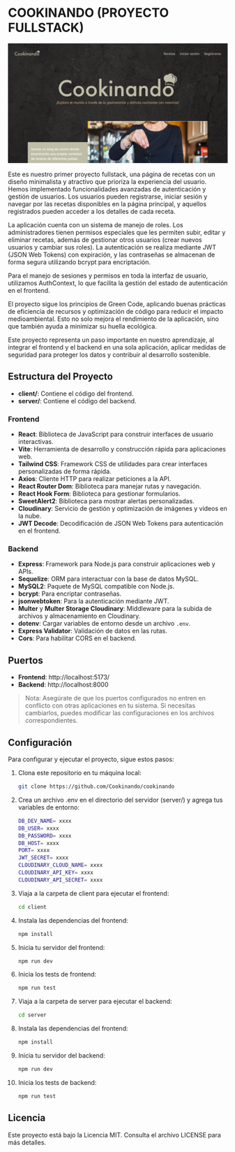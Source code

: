 # COOKINANDO (PROYECTO FULLSTACK)

![](./client/src/assets/images/readme/home_desktop.png)


Este es nuestro primer proyecto fullstack, una página de recetas con un diseño minimalista y atractivo que prioriza la experiencia del usuario. Hemos implementado funcionalidades avanzadas de autenticación y gestión de usuarios. Los usuarios pueden registrarse, iniciar sesión y navegar por las recetas disponibles en la página principal, y aquellos registrados pueden acceder a los detalles de cada receta.

La aplicación cuenta con un sistema de manejo de roles. Los administradores tienen permisos especiales que les permiten subir, editar y eliminar recetas, además de gestionar otros usuarios (crear nuevos usuarios y cambiar sus roles). La autenticación se realiza mediante JWT (JSON Web Tokens) con expiración, y las contraseñas se almacenan de forma segura utilizando bcrypt para encriptación.

Para el manejo de sesiones y permisos en toda la interfaz de usuario, utilizamos AuthContext, lo que facilita la gestión del estado de autenticación en el frontend.

El proyecto sigue los principios de Green Code, aplicando buenas prácticas de eficiencia de recursos y optimización de código para reducir el impacto medioambiental. Esto no solo mejora el rendimiento de la aplicación, sino que también ayuda a minimizar su huella ecológica.

Este proyecto representa un paso importante en nuestro aprendizaje, al integrar el frontend y el backend en una sola aplicación, aplicar medidas de seguridad para proteger los datos y contribuir al desarrollo sostenible.

## Estructura del Proyecto

- **client/**: Contiene el código del frontend.
- **server/**: Contiene el código del backend.

### Frontend

- **React**: Biblioteca de JavaScript para construir interfaces de usuario interactivas.
- **Vite**: Herramienta de desarrollo y construcción rápida para aplicaciones web.
- **Tailwind CSS**: Framework CSS de utilidades para crear interfaces personalizadas de forma rápida.
- **Axios**: Cliente HTTP para realizar peticiones a la API.
- **React Router Dom**: Biblioteca para manejar rutas y navegación.
- **React Hook Form**: Biblioteca para gestionar formularios.
- **SweetAlert2**: Biblioteca para mostrar alertas personalizadas.
- **Cloudinary**: Servicio de gestión y optimización de imágenes y videos en la nube.
- **JWT Decode**: Decodificación de JSON Web Tokens para autenticación en el frontend.
  
### Backend

- **Express**: Framework para Node.js para construir aplicaciones web y APIs.
- **Sequelize**: ORM para interactuar con la base de datos MySQL.
- **MySQL2**: Paquete de MySQL compatible con Node.js.
- **bcrypt**: Para encriptar contraseñas.
- **jsonwebtoken**: Para la autenticación mediante JWT.
- **Multer** y **Multer Storage Cloudinary**: Middleware para la subida de archivos y almacenamiento en Cloudinary.
- **dotenv**: Cargar variables de entorno desde un archivo `.env`.
- **Express Validator**: Validación de datos en las rutas.
- **Cors**: Para habilitar CORS en el backend.

## Puertos

- **Frontend**: http://localhost:5173/
- **Backend**: http://localhost:8000

> Nota: Asegúrate de que los puertos configurados no entren en conflicto con otras aplicaciones en tu sistema. Si necesitas cambiarlos, puedes modificar las configuraciones en los archivos correspondientes.


## Configuración

Para configurar y ejecutar el proyecto, sigue estos pasos:

1. Clona este repositorio en tu máquina local:

   ```bash
   git clone https://github.com/Cookinando/cookinando

2.  Crea un archivo .env en el directorio del servidor (server/) y agrega tus variables de entorno:

    ```bash	
    DB_DEV_NAME= xxxx                     
    DB_USER= xxxx
    DB_PASSWORD= xxxx
    DB_HOST= xxxx
    PORT= xxxx
    JWT_SECRET= xxxx
    CLOUDINARY_CLOUD_NAME= xxxx
    CLOUDINARY_API_KEY= xxxx
    CLOUDINARY_API_SECRET= xxxx

3. Viaja a la carpeta de client para ejecutar el frontend:

    ```bash
    cd client

4. Instala las dependencias del frontend:

    ```bash	
    npm install

5. Inicia tu servidor del frontend:

    ```bash	
    npm run dev

6. Inicia los tests de frontend: 

     ```bash	
    npm run test

7. Viaja a la carpeta de server para ejecutar el backend:

    ```bash
    cd server

8. Instala las dependencias del frontend:

    ```bash	
    npm install

9. Inicia tu servidor del backend:

    ```bash	
    npm run dev

10. Inicia los tests de backend: 

     ```bash	
    npm run test
    
## Licencia

Este proyecto está bajo la Licencia MIT. Consulta el archivo LICENSE para más detalles.



